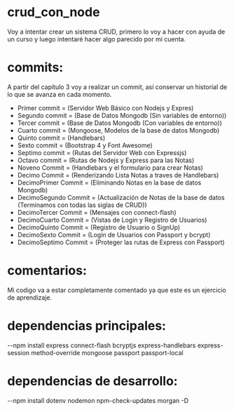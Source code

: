 # crud_con_node
 
Voy a intentar crear un sistema CRUD, primero lo voy a hacer con ayuda de un curso y luego intentaré hacer algo parecido por mi cuenta.
 
# commits:
 
A partir del capítulo 3 voy a realizar un commit, así conservar un historial de lo que se avanza en cada momento.
- Primer commit = (Servidor Web Básico con Nodejs y Expres)
- Segundo commit = (Base de Datos Mongodb (Sin variables de entorno))
- Tercer commit = (Base de Datos Mongodb (Con variables de entorno))
- Cuarto commit = (Mongoose, Modelos de la base de datos Mongodb)
- Quinto commit = (Handlebars)
- Sexto commit = (Bootstrap 4 y Font Awesome)
- Septimo commit = (Rutas del Servidor Web con Expressjs)
- Octavo commit = (Rutas de Nodejs y Express para las Notas)
- Noveno Commit = (Handlebars y el formulario para crear Notas)
- Decimo Commit = (Renderizando Lista Notas a traves de Handlebars)
- DecimoPrimer Commit = (Eliminando Notas en la base de datos Mongodb)
- DecimoSegundo Commit = (Actualización de Notas de la base de datos (Terminamos con todas las siglas de CRUD))
- DecimoTercer Commit = (Mensajes con connect-flash)
- DecimoCuarto Commit = (Vistas de Login y Registro de Usuarios)
- DecimoQuinto Commit = (Registro de Usuario o SignUp)
- DecimoSexto Commit = (Login de Usuarios con Passport y bcrypt)
- DecimoSeptimo Commit = (Proteger las rutas de Express con Passport)

# comentarios:
 
Mi codigo va a estar completamente comentado ya que este es un ejercicio de aprendizaje.
 
# dependencias principales:
 
--npm install express connect-flash bcryptjs express-handlebars express-session method-override mongoose passport passport-local 
 
# dependencias de desarrollo:
 
--npm install dotenv nodemon npm-check-updates morgan -D


